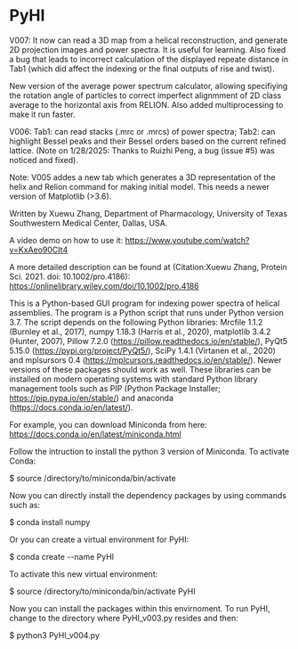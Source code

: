 # PyHI
V007: It now can read a 3D map from a helical reconstruction, and generate 2D projection images and power spectra. It is useful for learning. 
Also fixed a bug that leads to incorrect calculation of the displayed repeate distance in Tab1 (which did affect the indexing or the final outputs of rise and twist).

New version of the average power spectrum calculator, allowing specifiying the rotation angle of particles to correct imperfect alignmment of 2D class average to the horizontal axis from RELION. Also added multiprocessing to make it run faster.

V006: Tab1: can read stacks (.mrc or .mrcs) of power spectra; Tab2: can highlight Bessel peaks and their Bessel orders based on the current refined lattice. 
(Note on 1/28/2025: Thanks to Ruizhi Peng, a bug (issue #5) was noticed and fixed).

Note: V005 addes a new tab which generates a 3D representation of the helix and Relion command for making initial model. This needs a newer version of Matplotlib (>3.6).


Written by Xuewu Zhang, Department of Pharmacology, University of Texas Southwestern Medical Center, Dallas, USA.

A video demo on how to use it:
https://www.youtube.com/watch?v=KxAeo90CIt4

A more detailed description can be found at (Citation:Xuewu Zhang, Protein Sci. 2021. doi: 10.1002/pro.4186):
https://onlinelibrary.wiley.com/doi/10.1002/pro.4186

This is a Python-based GUI program for indexing power spectra of helical assemblies. The program is a Python script that runs under Python version 3.7. The script depends on the following Python libraries: Mrcfile 1.1.2 (Burnley et al., 2017), numpy 1.18.3 (Harris et al., 2020), matplotlib 3.4.2 (Hunter, 2007), Pillow 7.2.0 (https://pillow.readthedocs.io/en/stable/), PyQt5 5.15.0 (https://pypi.org/project/PyQt5/), SciPy 1.4.1 (Virtanen et al., 2020) and mplsursors 0.4 (https://mplcursors.readthedocs.io/en/stable/). Newer versions of these packages should work as well. These libraries can be installed on modern operating systems with standard Python library management tools such as PIP (Python Package Installer; https://pip.pypa.io/en/stable/) and anaconda (https://docs.conda.io/en/latest/). 

For example, you can download Miniconda from here:
https://docs.conda.io/en/latest/miniconda.html

Follow the intruction to install the python 3 version of Miniconda. To activate Conda:

$ source /directory/to/miniconda/bin/activate 


Now you can directly install the dependency packages by using commands such as:

$ conda install numpy

Or you can create a virtual environment for PyHI:

$ conda create --name PyHI


To activate this new virtual environment:

$ source /directory/to/miniconda/bin/activate PyHI


Now you can install the packages within this envirnoment. To run PyHI, change to the directory where PyHI_v003.py resides and then:

$ python3 PyHI_v004.py


